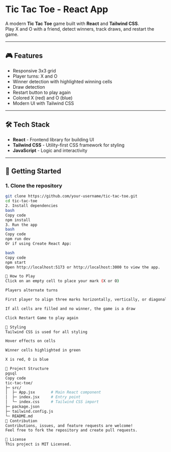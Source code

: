 # Tic Tac Toe - React App

A modern **Tic Tac Toe** game built with **React** and **Tailwind CSS**.  
Play X and O with a friend, detect winners, track draws, and restart the game.

---

## 🎮 Features

- Responsive 3x3 grid
- Player turns: X and O
- Winner detection with highlighted winning cells
- Draw detection
- Restart button to play again
- Colored X (red) and O (blue)
- Modern UI with Tailwind CSS

---



## 🛠 Tech Stack

- **React** - Frontend library for building UI  
- **Tailwind CSS** - Utility-first CSS framework for styling  
- **JavaScript** - Logic and interactivity  

---

## 🚀 Getting Started

### 1. Clone the repository
```bash
git clone https://github.com/your-username/tic-tac-toe.git
cd tic-tac-toe
2. Install dependencies
bash
Copy code
npm install
3. Run the app
bash
Copy code
npm run dev
Or if using Create React App:

bash
Copy code
npm start
Open http://localhost:5173 or http://localhost:3000 to view the app.

📝 How to Play
Click on an empty cell to place your mark (X or O)

Players alternate turns

First player to align three marks horizontally, vertically, or diagonally wins

If all cells are filled and no winner, the game is a draw

Click Restart Game to play again

🎨 Styling
Tailwind CSS is used for all styling

Hover effects on cells

Winner cells highlighted in green

X is red, O is blue

📂 Project Structure
pgsql
Copy code
tic-tac-toe/
├─ src/
│  ├─ App.jsx       # Main React component
│  ├─ index.jsx     # Entry point
│  └─ index.css     # Tailwind CSS import
├─ package.json
├─ tailwind.config.js
└─ README.md
🤝 Contribution
Contributions, issues, and feature requests are welcome!
Feel free to fork the repository and create pull requests.

📄 License
This project is MIT Licensed.




